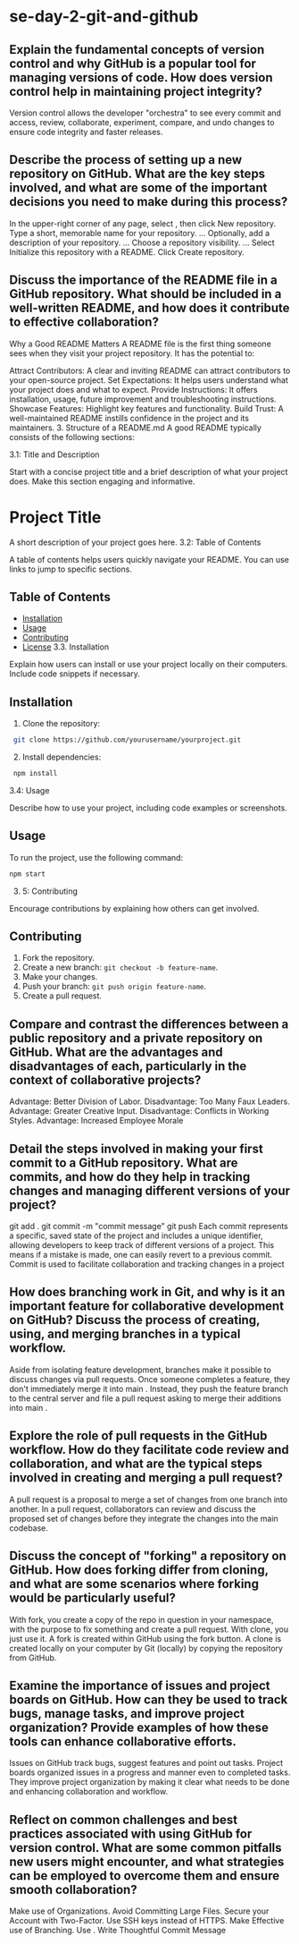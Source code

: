 # se-day-2-git-and-github
## Explain the fundamental concepts of version control and why GitHub is a popular tool for managing versions of code. How does version control help in maintaining project integrity?
Version control allows the developer "orchestra" to see every commit and access, review, collaborate, experiment, compare, and undo changes to ensure code integrity and faster releases.

## Describe the process of setting up a new repository on GitHub. What are the key steps involved, and what are some of the important decisions you need to make during this process?
In the upper-right corner of any page, select , then click New repository.
Type a short, memorable name for your repository. ...
Optionally, add a description of your repository. ...
Choose a repository visibility. ...
Select Initialize this repository with a README.
Click Create repository.

## Discuss the importance of the README file in a GitHub repository. What should be included in a well-written README, and how does it contribute to effective collaboration?
 Why a Good README Matters
A README file is the first thing someone sees when they visit your project repository. It has the potential to:

Attract Contributors: A clear and inviting README can attract contributors to your open-source project.
Set Expectations: It helps users understand what your project does and what to expect.
Provide Instructions: It offers installation, usage, future improvement and troubleshooting instructions.
Showcase Features: Highlight key features and functionality.
Build Trust: A well-maintained README instills confidence in the project and its maintainers.
3. Structure of a README.md
A good README typically consists of the following sections:

3.1: Title and Description

Start with a concise project title and a brief description of what your project does. Make this section engaging and informative.

# Project Title
A short description of your project goes here.
3.2: Table of Contents

A table of contents helps users quickly navigate your README. You can use links to jump to specific sections.

## Table of Contents
- [Installation](#installation)
- [Usage](#usage)
- [Contributing](#contributing)
- [License](#license)
3.3. Installation

Explain how users can install or use your project locally on their computers. Include code snippets if necessary.

## Installation
1. Clone the repository:
```bash
 git clone https://github.com/yourusername/yourproject.git
```

2. Install dependencies:
```bash
 npm install
 ```
3.4: Usage

Describe how to use your project, including code examples or screenshots.

## Usage
To run the project, use the following command:
```bash
npm start
```
3. 5: Contributing

Encourage contributions by explaining how others can get involved.

## Contributing
1. Fork the repository.
2. Create a new branch: `git checkout -b feature-name`.
3. Make your changes.
4. Push your branch: `git push origin feature-name`.
5. Create a pull request.

## Compare and contrast the differences between a public repository and a private repository on GitHub. What are the advantages and disadvantages of each, particularly in the context of collaborative projects?
Advantage: Better Division of Labor.
Disadvantage: Too Many Faux Leaders.
Advantage: Greater Creative Input.
Disadvantage: Conflicts in Working Styles.
Advantage: Increased Employee Morale

## Detail the steps involved in making your first commit to a GitHub repository. What are commits, and how do they help in tracking changes and managing different versions of your project?
git add .
git commit -m "commit message"
git push
Each commit represents a specific, saved state of the project and includes a unique identifier, allowing developers to keep track of different versions of a project. This means if a mistake is made, one can easily revert to a previous commit. Commit is used to facilitate collaboration and tracking changes in a project

## How does branching work in Git, and why is it an important feature for collaborative development on GitHub? Discuss the process of creating, using, and merging branches in a typical workflow.
Aside from isolating feature development, branches make it possible to discuss changes via pull requests. Once someone completes a feature, they don't immediately merge it into main . Instead, they push the feature branch to the central server and file a pull request asking to merge their additions into main .

## Explore the role of pull requests in the GitHub workflow. How do they facilitate code review and collaboration, and what are the typical steps involved in creating and merging a pull request?
A pull request is a proposal to merge a set of changes from one branch into another. In a pull request, collaborators can review and discuss the proposed set of changes before they integrate the changes into the main codebase.

## Discuss the concept of "forking" a repository on GitHub. How does forking differ from cloning, and what are some scenarios where forking would be particularly useful?
With fork, you create a copy of the repo in question in your namespace, with the purpose to fix something and create a pull request. With clone, you just use it. A fork is created within GitHub using the fork button. A clone is created locally on your computer by Git (locally) by copying the repository from GitHub.

## Examine the importance of issues and project boards on GitHub. How can they be used to track bugs, manage tasks, and improve project organization? Provide examples of how these tools can enhance collaborative efforts.
Issues on GitHub track bugs, suggest features and point out tasks. Project boards organized issues in a progress and manner even to completed tasks. They improve project organization by making it clear what needs to be done and enhancing collaboration and workflow.


## Reflect on common challenges and best practices associated with using GitHub for version control. What are some common pitfalls new users might encounter, and what strategies can be employed to overcome them and ensure smooth collaboration?
Make use of Organizations.
Avoid Committing Large Files.
Secure your Account with Two-Factor.
Use SSH keys instead of HTTPS.
Make Effective use of Branching.
Use .
Write Thoughtful Commit Message
